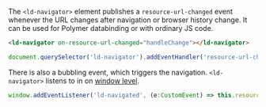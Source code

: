 The `<ld-navigator>` element publishes a `resource-url-changed` event whenever the
URL changes after navigation or browser history change. It can be used for Polymer
databinding or with ordinary JS code.

``` html
<ld-navigator on-resource-url-changed="handleChange"></ld-navigator>
```

``` javascript
document.querySelector('ld-navigator').addEventHandler('resource-url-changed', handleChange);
```

There is also a bubbling event, which triggers the navigation. `<ld-navigator>`
listens to in on [window level](https://github.com/tpluscode/ld-navigation/blob/master/src/ld-navigator.ts#L9).

``` javascript
window.addEventListener('ld-navigated', (e:CustomEvent) => this.resourceUrl = e.detail.resourceUrl);
```
